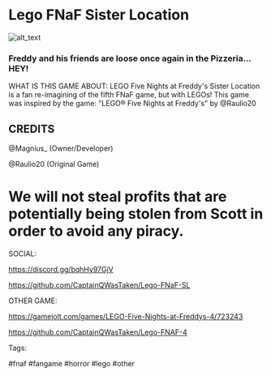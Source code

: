 # Lego FNaF Sister Location
![alt_text](https://cdn.discordapp.com/attachments/983306517279297627/984446417445728336/sist.jpg)
### Freddy and his friends are loose once again in the Pizzeria... HEY!

WHAT IS THIS GAME ABOUT:
LEGO Five Nights at Freddy's Sister Location is a fan re-imagining of the fifth FNaF game, but with LEGOs!
This game was inspired by the game: "LEGO® Five Nights at Freddy's" by @Raulio20 


## CREDITS

@Magnius_ (Owner/Developer)

@Raulio20 (Original Game)

# We will not steal profits that are potentially being stolen from Scott in order to avoid any piracy.


SOCIAL:

https://discord.gg/bqhHy97GjV

https://github.com/CaptainQWasTaken/Lego-FNaF-SL

OTHER GAME:

https://gamejolt.com/games/LEGO-Five-Nights-at-Freddys-4/723243

https://github.com/CaptainQWasTaken/Lego-FNAF-4

Tags:

#fnaf #fangame #horror #lego #other

